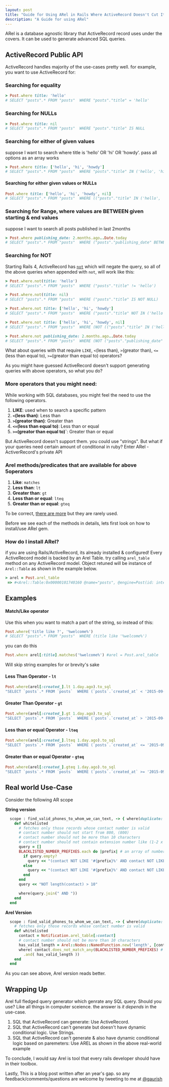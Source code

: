 ```yaml
---
layout: post
title: "Guide for Using ARel in Rails Where ActiveRecord Doesn't Cut It"
description: "A Guide for using ARel"
---
```


ARel is a database agnostic library that ActiveRecord record uses under the covers. It can be used to generate advanced SQL queries.

## ActiveRecord Public API
ActiveRecord handles majority of the use-cases pretty well. for example, you want to use ActiveRecord for:


### Searching for equality

```ruby
> Post.where title: 'hello'
# SELECT "posts".* FROM "posts"  WHERE "posts"."title" = 'hello'
```

### Searching for NULLs

```ruby
> Post.where title: nil
# SELECT "posts".* FROM "posts"  WHERE "posts"."title" IS NULL
```

### Searching for either of given values
suppose I want to search where title is 'hello' OR 'hi' OR 'howdy'. pass all options as an array works

```ruby
> Post.where title: ['hello', 'hi', 'howdy']
# SELECT "posts".* FROM "posts"  WHERE "posts"."title" IN ('hello', 'hi', 'howdy')
```

#### Searching for either given values or NULLs

```ruby
Post.where title: ['hello', 'hi', 'howdy', nil]
# SELECT "posts".* FROM "posts"  WHERE (("posts"."title" IN ('hello', 'hi', 'howdy') OR "posts"."title" IS NULL))
```

### Searching for Range, where values are BETWEEN given starting & end values
suppose I want to search all posts published in last 2months


```ruby
> Post.where publishing_date: 2.months.ago..Date.today
# SELECT "posts".* FROM "posts"  WHERE ("posts"."publishing_date" BETWEEN '2014-04-09 04:25:23.704466' AND '2014-06-09')
```

### Searching for NOT
Starting Rails 4, ActiveRecord has [`not`](http://api.rubyonrails.org/classes/ActiveRecord/QueryMethods/WhereChain.html#method-i-not) which will negate the query, so all of the above queries when appended with `not`, will work like this:

```ruby
> Post.where.not(title: 'hello')
# SELECT "posts".* FROM "posts"  WHERE ("posts"."title" != 'hello')

> Post.where.not(title: nil)
# SELECT "posts".* FROM "posts"  WHERE ("posts"."title" IS NOT NULL)

> Post.where.not title: ['hello', 'hi', 'howdy']
# SELECT "posts".* FROM "posts"  WHERE ("posts"."title" NOT IN ('hello', 'hi', 'howdy'))

> Post.where.not title: ['hello', 'hi', 'howdy', nil]
# SELECT "posts".* FROM "posts"  WHERE (NOT (("posts"."title" IN ('hello', 'hi', 'howdy') OR "posts"."title" IS NULL)))

> Post.where.not publishing_date: 2.months.ago..Date.today
# SELECT "posts".* FROM "posts"  WHERE (NOT ("posts"."publishing_date" BETWEEN '2014-04-09 04:58:40.232850' AND '2014-06-09'))
```

What about queries with that require `LIKE`, `<`(less than), `>`(greator than), `<=`(less than equal to), `>=`(greator than equal to) operators?

As you might have guessed ActiveRecord doesn't support generating queries with above operators, so what you do?




### More operators that you might need:
While working with SQL databases, you might feel the need to use the following operators. 

 1. **LIKE**:  used when to search a specific pattern
 2. **`<`(less than)**: Less than
 3. **`>`(greator than)**: Greater than
 4. **`<=`(less than equal to)**: Less than or equal
 5. **`>=`(greator than equal to)`**: Greater than or equal

But ActiveRecord doesn't support them. you could use "strings". But what if your queries need certain amount of conditional in ruby? Enter ARel - ActiverRecord's private API

### Arel methods/predicates that are available for above 5operators
1. **Like**: `matches`
2. **Less than**: `lt`
3. **Greater than**: `gt`
4. **Less than or equal**: `lteq`
5. **Greater than or equal**: `gteq`

To be correct, [there are more](https://github.com/rails/arel/blob/master/lib/arel/predications.rb) but they are rarely used. 

Before we see each of the methods in details, lets first look on how to install/use ARel gem.

### How do I install ARel?
if you are using Rails/ActiveRecord, its already installed & configured! Every ActiveRecord model is backed by an Arel Table. try calling `arel_table` method on any ActiveRecord model. Object retuned will be instance of `Arel::Table` as shown in the example below.

```ruby
> arel = Post.arel_table
 => #<Arel::Table:0x00000101740160 @name="posts", @engine=Post(id: integer, title: string, body: text, publishing_date: date, published: boolean, created_at: datetime, updated_at: datetime), @columns=nil, @aliases=[], @table_alias=nil, @primary_key=nil>

```

## Examples

#### Match/Like operator
Use this when you want to match a part of the string, so instead of this:

```ruby
Post.where('title like ?', '%welcome%')
# SELECT "posts".* FROM "posts"  WHERE (title like '%welcome%')
```

you can do this

```ruby
Post.where arel[:title].matches('%welcome%') #arel = Post.arel_table
```

Will skip string examples for or brevity's sake
#### Less Than Operator - `lt`

```ruby
Post.where(arel[:created_].lt 1.day.ago).to_sql
"SELECT `posts`.* FROM `posts`  WHERE (`posts`.`created_at` < '2015-09-26 16:19:31')"
```

#### Greater Than Operator - `gt`

```ruby
Post.where(arel[:created_].gt 1.day.ago).to_sql
"SELECT `posts`.* FROM `posts`  WHERE (`posts`.`created_at` > '2015-09-26 16:19:31')"
```

#### Less than or equal Operator - `lteq`

```ruby
Post.where(arel[:created_].lteq 1.day.ago).to_sql
"SELECT `posts`.* FROM `posts`  WHERE (`posts`.`created_at` <= '2015-09-26 16:19:31')"
```

#### Greater than or equal Operator - `gteq`

```ruby
Post.where(arel[:created_].gteq 1.day.ago).to_sql
"SELECT `posts`.* FROM `posts`  WHERE (`posts`.`created_at` >= '2015-09-26 16:19:31')"
```

## Real world Use-Case
Consider the following AR scope

**String version**

```ruby
  scope : find_valid_phones_to_whom_we_can_text, -> { where(duplicate: false).where("notification_type = 'mobile' OR notification_type = 'phone' OR notification_type = 'office_phone'")} do
    def whitelisted
      # fetches only those records whose contact number is valid
      # contact number should not start from 800, (800)
      # contact number should not be more than 10 characters
      # contact number should not contain extension number like (1-2 x 2345)
      query = []
      BLACKLISTED_NUMBER_PREFIXES.each do |prefix| # an array of numbers where we don't want to send sms
        if query.empty?
          query << "(contact NOT LIKE '#{prefix}%' AND contact NOT LIKE '(#{prefix})%')"
        else
          query << "(contact NOT LIKE '#{prefix}%' AND contact NOT LIKE '(#{prefix})%')"
        end
      end
      query << "NOT length(contact) > 10"

      where(query.join(" AND "))
    end
  end
```

**Arel Version** 

```ruby
  scope : find_valid_phones_to_whom_we_can_text, -> { where(duplicate: false).where(notification_type: ['mobile', 'phone', 'office_phone']) } do
    # fetches only those records whose contact number is valid
    def whitelisted
      contact = Notification.arel_table[:contact]
      # contact number should not be more than 10 characters
      has_valid_length = Arel::Nodes::NamedFunction.new('length', [contact]).lteq(10)
      where( contact.does_not_match_any(BLACKLISTED_NUMBER_PREFIXES) # contact number should not start from 800, 888 etc
        .and( has_valid_length ))
    end
  end
```

As you can see above, Arel version reads better.


## Wrapping Up
Arel full fledged query generator which genrate any SQL query. Should you use? Like all things in computer sceience. the answer is _it depends_ in the use-case.

1. SQL that ActiveRecord can generate: Use ActiveRecord.
2. SQL that ActiveRecord can't generate but doesn't have dynamic conditional logic. Use Strings.
3. SQL that ActiveRecord can't generate & also have dynamic conditional logic based on paremeters: Use AREL as shown in the above real-world example

To conclude, I would say Arel is tool that every rails developer should have in their toolbox. 

Lastly,
This is a blog post written after an year's gap. so any feedback/comments/questions are welcome by tweeting to me at [@gaurish](https://twitter.com/gaurish)

